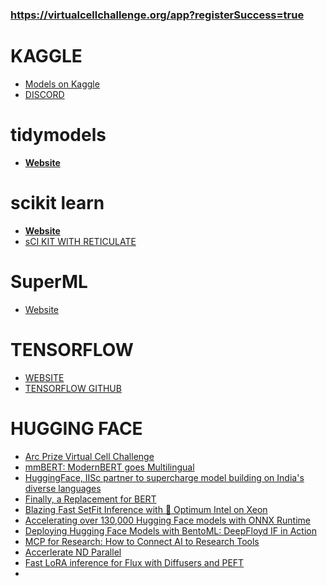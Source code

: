 ### https://virtualcellchallenge.org/app?registerSuccess=true

# KAGGLE 
- [Models on Kaggle](https://www.kaggle.com/docs/models#publishing-a-model)
- [DISCORD]((http://discord.gg/kagglez))

# tidymodels 
- [**Website**](https://www.tidymodels.org/)


# scikit learn 
- [**Website**](https://scikit-learn.org/stable/)
- [sCI KIT WITH RETICULATE](https://stackoverflow.com/questions/60235726/scikit-learn-in-r-with-reticulate)
  
# SuperML 
- [Website](https://superml.org/)

# TENSORFLOW 
- [WEBSITE](https://www.tensorflow.org/)
- [TENSORFLOW GITHUB](https://github.com/tensorflow)
  
  
# HUGGING FACE 
- [Arc Prize Virtual Cell Challenge](https://huggingface.co/blog/virtual-cell-challenge)
- [mmBERT: ModernBERT goes Multilingual
](https://huggingface.co/blog/mmbert)
- [HuggingFace, IISc partner to supercharge model building on India's diverse languages
](https://huggingface.co/blog/iisc-huggingface-collab)
- [Finally, a Replacement for BERT
](https://huggingface.co/blog/modernbert)
- [Blazing Fast SetFit Inference with 🤗 Optimum Intel on Xeon
](https://huggingface.co/blog/setfit-optimum-intel)
- [Accelerating over 130,000 Hugging Face models with ONNX Runtime
](https://huggingface.co/blog/ort-accelerating-hf-models)
- [Deploying Hugging Face Models with BentoML: DeepFloyd IF in Action
](https://huggingface.co/blog/deploy-deepfloydif-using-bentoml)
- [MCP for Research: How to Connect AI to Research Tools
](https://huggingface.co/blog/mcp-for-research)
- [Accerlerate ND Parallel](https://huggingface.co/blog/accelerate-nd-parallel)
- [Fast LoRA inference for Flux with Diffusers and PEFT](https://huggingface.co/blog/lora-fast)
- 
